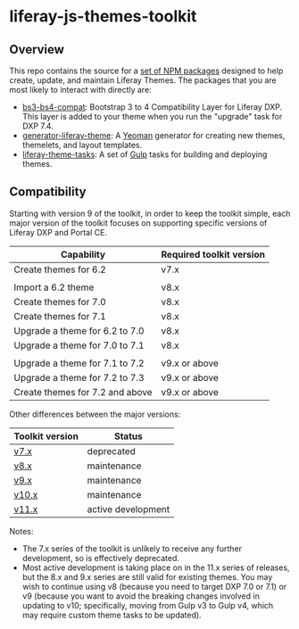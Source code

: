 # liferay-js-themes-toolkit

## Overview

This repo contains the source for a [set of NPM packages](packages) designed to help create, update, and maintain Liferay Themes. The packages that you are most likely to interact with directly are:

-   [bs3-bs4-compat](packages/bs3-bs4-compat): Bootstrap 3 to 4 Compatibility Layer for Liferay DXP. This layer is added to your theme when you run the "upgrade" task for DXP 7.4.
-   [generator-liferay-theme](packages/generator-liferay-theme): A [Yeoman](https://yeoman.io/) generator for creating new themes, themelets, and layout templates.
-   [liferay-theme-tasks](packages/liferay-theme-tasks): A set of [Gulp](https://gulpjs.com/) tasks for building and deploying themes.

## Compatibility

Starting with version 9 of the toolkit, in order to keep the toolkit simple, each major version of the toolkit focuses on supporting specific versions of Liferay DXP and Portal CE.

| Capability                      | Required toolkit version |
| ------------------------------- | ------------------------ |
| Create themes for 6.2           | v7.x                     |
|                                 |                          |
| Import a 6.2 theme              | v8.x                     |
| Create themes for 7.0           | v8.x                     |
| Create themes for 7.1           | v8.x                     |
| Upgrade a theme for 6.2 to 7.0  | v8.x                     |
| Upgrade a theme for 7.0 to 7.1  | v8.x                     |
|                                 |                          |
| Upgrade a theme for 7.1 to 7.2  | v9.x or above            |
| Upgrade a theme for 7.2 to 7.3  | v9.x or above            |
| Create themes for 7.2 and above | v9.x or above            |

Other differences between the major versions:

| Toolkit version | Status             |
| --------------- | ------------------ |
| [v7.x]          | deprecated         |
| [v8.x]          | maintenance        |
| [v9.x]          | maintenance        |
| [v10.x]         | maintenance        |
| [v11.x]         | active development |

Notes:

-   The 7.x series of the toolkit is unlikely to receive any further development, so is effectively deprecated.
-   Most active development is taking place on in the 11.x series of releases, but the 8.x and 9.x series are still valid for existing themes. You may wish to continue using v8 (because you need to target DXP 7.0 or 7.1) or v9 (because you want to avoid the breaking changes involved in updating to v10; specifically, moving from Gulp v3 to Gulp v4, which may require custom theme tasks to be updated).

[v7.x]: https://github.com/liferay/liferay-js-themes-toolkit/tree/archive/7.0.x
[v8.x]: https://github.com/liferay/liferay-frontend-projects/maintenance/projects/js-themes-toolkit-v8-x
[v9.x]: https://github.com/liferay/liferay-frontend-projects/maintenance/projects/js-themes-toolkit-v9-x
[v10.x]: https://github.com/liferay/liferay-frontend-projects/maintenance/projects/js-themes-toolkit-v10-x
[v11.x]: https://github.com/liferay/liferay-frontend-projects/projects/js-themes-toolkit
